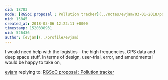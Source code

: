 ```yaml
---
cid: 18783
node: [RGSoC proposal : Pollution tracker](../notes/evjam/03-01-2018/pollution-tracker)
nid: 15845
created_at: 2018-03-06 12:22:11 +0000
timestamp: 1520338931
uid: 526436
author: [evjam](../profile/evjam)
---
```


I would need help with the logistics - the high frequencies, GPS data and deep space stuff. In terms of design, user-trial, error, and amendments I would be happy to take on,

[evjam](../profile/evjam) replying to: [RGSoC proposal : Pollution tracker](../notes/evjam/03-01-2018/pollution-tracker)

